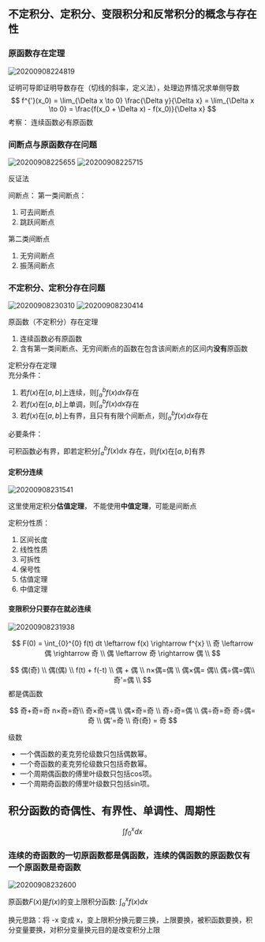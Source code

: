 ## 不定积分、定积分、变限积分和反常积分的概念与存在性

### 原函数存在定理

![20200908224819](https://raw.githubusercontent.com/jiangbo0216/wiki/pic-bed/20200908224819.png)

证明可导即证明导数存在（切线的斜率，定义法），处理边界情况求单侧导数
$$
f^{'}(x_0) = \lim_{\Delta x \to 0} \frac{\Delta y}{\Delta x} = \lim_{\Delta x \to 0} = \frac{f(x_0 + \Delta x) - f(x_0)}{\Delta x}
$$
考察： 连续函数必有原函数

### 间断点与原函数存在问题

![20200908225655](https://raw.githubusercontent.com/jiangbo0216/wiki/pic-bed/20200908225655.png)
![20200908225715](https://raw.githubusercontent.com/jiangbo0216/wiki/pic-bed/20200908225715.png)

反证法

间断点：
第一类间断点：

1. 可去间断点
2. 跳跃间断点

第二类间断点

1. 无穷间断点
2. 振荡间断点

### 不定积分、定积分存在问题

![20200908230310](https://raw.githubusercontent.com/jiangbo0216/wiki/pic-bed/20200908230310.png)
![20200908230414](https://raw.githubusercontent.com/jiangbo0216/wiki/pic-bed/20200908230414.png)

原函数（不定积分）存在定理

1. 连续函数必有原函数
2. 含有第一类间断点、无穷间断点的函数在包含该间断点的区间内**没有**原函数

定积分存在定理  
充分条件：

1. 若$f(x)$在$[a,b]$上连续，则$\int_{a}^{b} f(x)dx$存在
2. 若$f(x)$在$[a,b]$上单调，则$\int_{a}^{b} f(x)dx$存在
3. 若$f(x)$在$[a,b]$上有界，且只有有限个间断点，则$\int_{a}^{b} f(x)dx$存在

必要条件：

可积函数必有界，即若定积分$\int_{a}^{b} f(x) dx$ 存在，则$f(x)$在$[a, b]$有界

#### 定积分连续

![20200908231541](https://raw.githubusercontent.com/jiangbo0216/wiki/pic-bed/20200908231541.png)

这里使用定积分**估值定理**， 不能使用**中值定理**，可能是间断点

定积分性质：

1. 区间长度
2. 线性性质
3. 可拆性
4. 保号性
5. 估值定理
6. 中值定理

#### 变限积分只要存在就必连续

![20200908231938](https://raw.githubusercontent.com/jiangbo0216/wiki/pic-bed/20200908231938.png)

$$
F(0) = \int_{0}^{0} f(t) dt \leftarrow f(x) \rightarrow f^{x} \\
奇 \leftarrow 偶 \rightarrow 奇 \\
偶 \leftarrow 奇 \rightarrow 偶 \\
$$

$$
偶(奇) \\
偶(偶) \\
f(t) + f(-t) \\
偶 + 偶 \\
n×偶=偶 \\
偶×偶= 偶\\
偶÷偶=偶\\
奇'=偶 \\
$$
都是偶函数

$$
奇+奇=奇 n×奇=奇\\
奇×奇=偶 \\
偶×奇=奇 \\
奇÷奇=偶 \\
偶÷奇=奇 奇÷偶=奇 \\
偶'=奇 \\
奇(奇) = 奇
$$

级数

* 一个偶函数的麦克劳伦级数只包括偶数幂。
* 一个奇函数的麦克劳伦级数只包括奇数幂。
* 一个周期偶函数的傅里叶级数只包括cos项。
* 一个周期奇函数的傅里叶级数只包括sin项。

## 积分函数的奇偶性、有界性、单调性、周期性

$$
\int f_{0}^{x} dx
$$

### 连续的奇函数的一切原函数都是偶函数，连续的偶函数的原函数仅有一个原函数是奇函数

![20200908232600](https://raw.githubusercontent.com/jiangbo0216/wiki/pic-bed/20200908232600.png)

原函数$F(x)$是$f(x)$的变上限积分函数: $\int_{a}^{x} f(x) dx$

换元思路：将 -x 变成 x，变上限积分换元要三换，上限要换，被积函数要换，积分变量要换，对积分变量换元目的是改变积分上限
